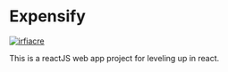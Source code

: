 # Expensify

[![irfiacre](https://circleci.com/gh/irfiacre/Expensify.svg?style=svg)](https://app.circleci.com/pipelines/github/irfiacre/Expensify?branch=master)

This is a reactJS web app project for leveling up in react.
